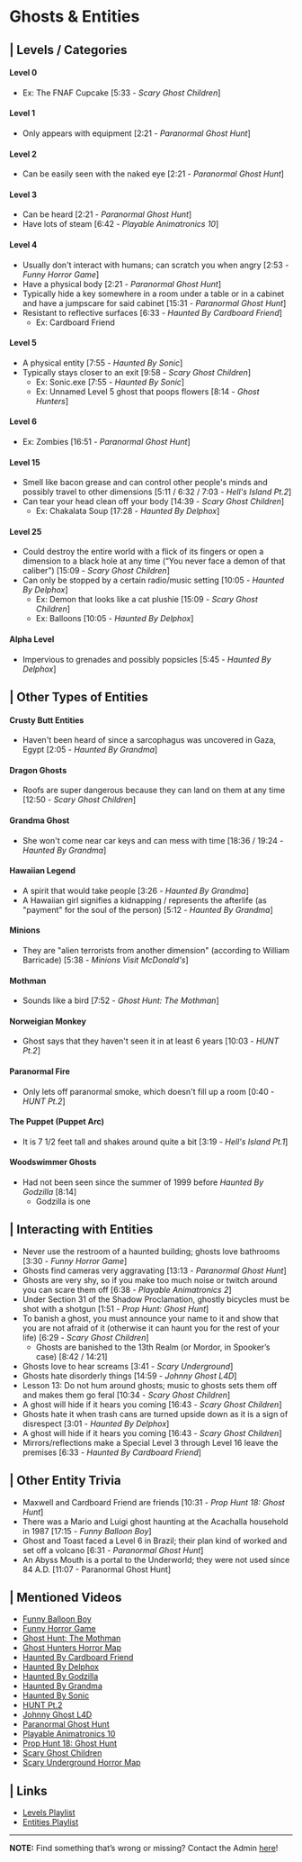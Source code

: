 # Ghosts & Entities


## | Levels / Categories
#### **Level 0** 
  - Ex: The FNAF Cupcake \[5:33 - *Scary Ghost Children*]  
#### **Level 1**
- Only appears with equipment \[2:21 - *Paranormal Ghost Hunt*]  
#### **Level 2**
- Can be easily seen with the naked eye \[2:21 - *Paranormal Ghost Hunt*]  
#### **Level 3**
- Can be heard \[2:21 - *Paranormal Ghost Hunt*]
- Have lots of steam \[6:42 - *Playable Animatronics 10*]  
#### **Level 4**
- Usually don't interact with humans; can scratch you when angry \[2:53 - *Funny Horror Game*]
- Have a physical body \[2:21 - *Paranormal Ghost Hunt*]
- Typically hide a key somewhere in a room under a table or in a cabinet and have a jumpscare for said cabinet \[15:31 - *Paranormal Ghost Hunt*]
- Resistant to reflective surfaces \[6:33 - *Haunted By Cardboard Friend*]
  - Ex: Cardboard Friend  
#### **Level 5**
- A physical entity \[7:55 - *Haunted By Sonic*]
- Typically stays closer to an exit \[9:58 - *Scary Ghost Children*]
  - Ex: Sonic.exe \[7:55 - *Haunted By Sonic*]
  - Ex: Unnamed Level 5 ghost that poops flowers \[8:14 - *Ghost Hunters*]  
#### **Level 6** 
  - Ex: Zombies \[16:51 - *Paranormal Ghost Hunt*]  
#### **Level 15**
- Smell like bacon grease and can control other people's minds and possibly travel to other dimensions \[5:11 / 6:32 / 7:03 - *Hell's Island Pt.2*]
- Can tear your head clean off your body \[14:39 - *Scary Ghost Children*]
  - Ex: Chakalata Soup \[17:28 - *Haunted By Delphox*]  
#### **Level 25**
- Could destroy the entire world with a flick of its fingers or open a dimension to a black hole at any time \(“You never face a demon of that caliber”) \[15:09 - *Scary Ghost Children*]
- Can only be stopped by a certain radio/music setting \[10:05 - *Haunted By Delphox*]
  - Ex: Demon that looks like a cat plushie \[15:09 - *Scary Ghost Children*]
  - Ex: Balloons \[10:05 - *Haunted By Delphox*] 
#### **Alpha Level**
- Impervious to grenades and possibly popsicles \[5:45 - *Haunted By Delphox*]  


## | Other Types of Entities
#### Crusty Butt Entities
- Haven't been heard of since a sarcophagus was uncovered in Gaza, Egypt \[2:05 - *Haunted By Grandma*]
#### Dragon Ghosts
- Roofs are super dangerous because they can land on them at any time \[12:50 - *Scary Ghost Children*]
#### Grandma Ghost
- She won't come near car keys and can mess with time \[18:36 / 19:24 - *Haunted By Grandma*]
#### Hawaiian Legend
- A spirit that would take people \[3:26 - *Haunted By Grandma*]
- A Hawaiian girl signifies a kidnapping / represents the afterlife \(as "payment" for the soul of the person) \[5:12 - *Haunted By Grandma*]
#### Minions
- They are "alien terrorists from another dimension" \(according to William Barricade) \[5:38 - *Minions Visit McDonald's*]
#### Mothman
- Sounds like a bird \[7:52 - *Ghost Hunt: The Mothman*]
#### Norweigian Monkey
- Ghost says that they haven't seen it in at least 6 years \[10:03 - *HUNT Pt.2*]
#### Paranormal Fire
- Only lets off paranormal smoke, which doesn't fill up a room \[0:40 - *HUNT Pt.2*]
#### The Puppet \(Puppet Arc)
- It is 7 1/2 feet tall and shakes around quite a bit \[3:19 - *Hell's Island Pt.1*]
#### Woodswimmer Ghosts
- Had not been seen since the summer of 1999 before *Haunted By Godzilla* \[8:14]
  - Godzilla is one

## | Interacting with Entities
- Never use the restroom of a haunted building; ghosts love bathrooms \[3:30 - *Funny Horror Game*]
- Ghosts find cameras very aggravating \[13:13 - *Paranormal Ghost Hunt*]
- Ghosts are very shy, so if you make too much noise or twitch around you can scare them off \[6:38 - *Playable Animatronics 2*]
- Under Section 31 of the Shadow Proclamation, ghostly bicycles must be shot with a shotgun \[1:51 - *Prop Hunt: Ghost Hunt*]
- To banish a ghost, you must announce your name to it and show that you are not afraid of it \(otherwise it can haunt you for the rest of your life) \[6:29 - *Scary Ghost Children*]
  - Ghosts are banished to the 13th Realm \(or Mordor, in Spooker’s case) \[8:42 / 14:21]
- Ghosts love to hear screams \[3:41 - *Scary Underground*]
- Ghosts hate disorderly things \[14:59 - *Johnny Ghost L4D*]
- Lesson 13: Do not hum around ghosts; music to ghosts sets them off and makes them go feral \[10:34 - *Scary Ghost Children*]
- A ghost will hide if it hears you coming \[16:43 - *Scary Ghost Children*]
- Ghosts hate it when trash cans are turned upside down as it is a sign of disrespect \[3:01 - *Haunted By Delphox*]
- A ghost will hide if it hears you coming \[16:43 - *Scary Ghost Children*]
- Mirrors/reflections make a Special Level 3 through Level 16 leave the premises \[6:33 - *Haunted By Cardboard Friend*]

## | Other Entity Trivia
- Maxwell and Cardboard Friend are friends \[10:31 - *Prop Hunt 18: Ghost Hunt*]
- There was a Mario and Luigi ghost haunting at the Acachalla household in 1987 \[17:15 - *Funny Balloon Boy*]
- Ghost and Toast faced a Level 6 in Brazil; their plan kind of worked and set off a volcano \[6:31 - *Paranormal Ghost Hunt*]
- An Abyss Mouth is a portal to the Underworld; they were not used since 84 A.D. [11:07 - Paranormal Ghost Hunt]


## | Mentioned Videos
- [Funny Balloon Boy](https://youtu.be/EnoiRkmE1y8)
- [Funny Horror Game](https://youtu.be/W_p-t0KtS3U)
- [Ghost Hunt: The Mothman](https://youtu.be/np-IMVWwpEs)
- [Ghost Hunters Horror Map](https://youtu.be/oA9jS2ArUk0)
- [Haunted By Cardboard Friend](https://youtu.be/jG3Iarj08BQ)
- [Haunted By Delphox](https://youtu.be/gVmjfDiJ184)
- [Haunted By Godzilla](https://youtu.be/BehxBDbUJlI)
- [Haunted By Grandma](https://youtu.be/yMRGseByyCU)
- [Haunted By Sonic](https://youtu.be/VHp98-xtHlw)
- [HUNT Pt.2](https://youtu.be/Q_iwzgwlbwg)
- [Johnny Ghost L4D](https://youtu.be/u4msj3CN7yI)
- [Paranormal Ghost Hunt](https://youtu.be/VEq4ggHacoU)
- [Playable Animatronics 10](https://youtu.be/2qdDjiasqEc)
- [Prop Hunt 18: Ghost Hunt](https://youtu.be/2yVe4fe8lRw)
- [Scary Ghost Children](https://youtu.be/mUAbzwh5m6U)
- [Scary Underground Horror Map](https://youtu.be/Hd_KT6KbnHI)


## | Links
- [Levels Playlist](https://www.youtube.com/playlist?list=PLwljWXtmIKiQdkpyDPi95F7V0V39JAoeW)
- [Entities Playlist](https://www.youtube.com/playlist?list=PLwljWXtmIKiSnOYhURHBJLwi7ZuRXC_zN)

----

**NOTE:** Find something that’s wrong or missing? Contact the Admin [here](chapter_2.html)!